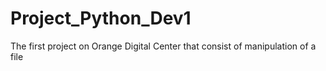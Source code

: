 # Project_Python_Dev1
The first project on Orange Digital Center that consist of manipulation of a file
